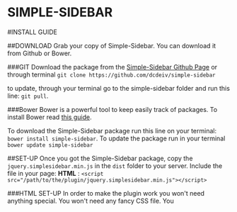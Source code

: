 SIMPLE-SIDEBAR
=============
#INSTALL GUIDE

##DOWNLOAD
Grab your copy of Simple-Sidebar. You can download it from Github or Bower.

###GIT
Download the package from the [Simple-Sidebar Github Page](https://github.com/dcdeiv/simple-sidebar) or through terminal
`git clone https://github.com/dcdeiv/simple-sidebar`

to update, through your terminal go to the simple-sidebar folder and run this line: `git pull`.

###Bower
Bower is a powerful tool to keep easily track of packages.
To install Bower read [this guide](http://bower.io/#install-bower).

To download the Simple-Sidebar package run this line on your terminal:
`bower install simple-sidebar`.
To update the package run in your terminal `bower update simple-sidebar`

##SET-UP
Once you got the Simple-Sidebar package, copy the `jquery.simplesidebar.min.js` in the `dist` folder to your server.
Include the file in your page:
**HTML** : `<script src="/path/to/the/plugin/jquery.simplesidebar.min.js"></script>`

###HTML SET-UP
In order to make the plugin work you won't need anything special. You won't need any fancy CSS file. You 

